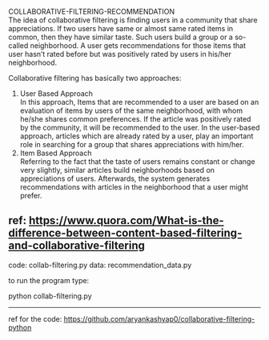 COLLABORATIVE-FILTERING-RECOMMENDATION <br>
The idea of collaborative filtering is finding users in a community that share appreciations. If two users have same or almost same rated items in common, then they have similar taste. Such users build a group or a so-called neighborhood. A user gets recommendations for those items that user hasn’t rated before but was positively rated by users in his/her neighborhood.

Collaborative filtering has basically two approaches:

1. User Based Approach <br>
In this approach, Items that are recommended to a user are based on an evaluation of items by users of the same neighborhood, with whom he/she shares common preferences. If the article was positively rated by the community, it will be recommended to the user. In the user-based approach, articles which are already rated by a user, play an important role in searching for a group that shares appreciations with him/her.
2. Item Based Approach <br>
Referring to the fact that the taste of users remains constant or change very slightly, similar articles build neighborhoods based on appreciations of users. Afterwards, the system generates recommendations with articles in the neighborhood that a user might prefer.

ref: https://www.quora.com/What-is-the-difference-between-content-based-filtering-and-collaborative-filtering
--------------------------------------------------------------------------

code: collab-filtering.py
data: recommendation_data.py

to run the program type:

python collab-filtering.py

--------------------------------------------------------------------------

ref for the code: https://github.com/aryankashyap0/collaborative-filtering-python
